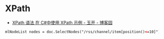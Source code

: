 # XPath

- [XPath 语法 在 C#中使用 XPath 示例 - 玉开 - 博客园](http://www.cnblogs.com/yukaizhao/archive/2011/07/25/xpath.html)

```xml
mlNodeList nodes = doc.SelectNodes("/rss/channel/item[position()<=10]");
```
